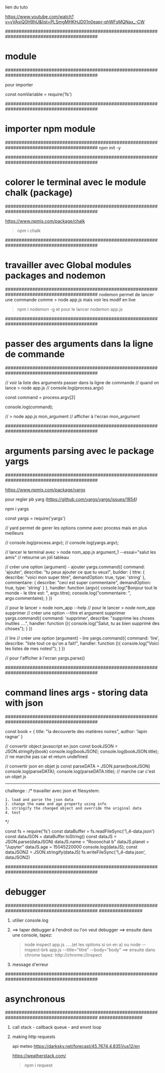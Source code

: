 lien du tuto

https://www.youtube.com/watch?v=vVAsjQ0H9hU&list=PLSmgMHKHJD01n0eapr-qhWFsMQNax_-CW


##########################################################################################
#       module
##########################################################################################

pour importer

const nomVariable = require('fs')

##########################################################################################
#     importer npm  module
##########################################################################################
npm init -y

##########################################################################################
#     colorer le terminal avec le module chalk (package)
##########################################################################################

https://www.npmjs.com/package/chalk

> npm i chalk

##########################################################################################
#     travailler avec Global modules packages and nodemon
##########################################################################################
nodemon permet de lancer une commande comme > node app.js mais voir les modif en live

> npm i nodemon -g
et pour le lancer
> nodemon app.js

##########################################################################################
#     passer des arguments dans la ligne de commande
##########################################################################################

// voir la liste des arguments passer dans la ligne de commande 
// quand on lance > node app.js
// console.log(process.argv)


const command = process.argv[2]

console.log(command);

// > node app.js mon_argument
// afficher à l'ecran mon_argument


##########################################################################################
#     arguments parsing avec le package yargs
##########################################################################################

https://www.npmjs.com/package/yargs

pour regler pb yarg (https://github.com/yargs/yargs/issues/1854)

npm i yargs

const yargs = require('yargs')

//  yard permet de gerer les options comme avec process mais en plus meilleurs

// console.log(process.argv);
// console.log(yargs.argv);

// lancer le terminal avec > node nom_app.js argument_1 --essai="salut les amis"
// retourne un joli tableau


// créer une option (argument) - ajouter
yargs.command({
    command: 'ajouter',
    describe: "tu peux ajouter ce que tu veux!",
    builder: {
        titre: {
            describe: "voici mon super titre",
            demandOption: true,
            type: 'string'
        },
        commentaire: {
            describe: "ceci est super commentaire",
            demandOption: true,
            type: 'string'
        }
    },
    handler: function (argv){
        console.log("Bonjour tout le monde - le titre est: ", argv.titre);
        console.log("commentaire: ", argv.commentaire);
    }
})

// pour le lancer > node nom_app --help
// pour le lancer > node nom_app supprimer
// créer une option --titre et  argument supprimer
yargs.command({
    command: 'supprimer',
    describe: "supprime les choses inutiles ....",
    handler: function (){
        console.log("Salut, tu as bien supprimé des choses");
    }
})

// lire
// créer une option (argument) - lire
yargs.command({
    command: 'lire',
    describe: "liste tout ce qu'on a fait!",
    handler: function (){
        console.log("Voici les listes de mes notes!");
    }
})

// pour l'afficher à l'ecran
yargs.parse()

##########################################################################################
#     command lines args - storing data with json
##########################################################################################

const book = {
    title: "la decouverte des matières noires",
    author: 'lapin ragnar'
}

// convertir object javascript en json
const bookJSON = JSON.stringify(book)
console.log(bookJSON);
console.log(bookJSON.title); // ne marche pas car et return undefined

// convertir json en objet js
const parseDATA = JSON.parse(bookJSON)
console.log(parseDATA);
console.log(parseDATA.title); // marche car c'est un objet js


------------------------
challenge :
/*
    travailler avec json et filesystem:

    1. load and parse the json data
    2. change the name and age property using info
    3. stringify the changed object and override the original data
    4. test

*/

const fs = require('fs')
const dataBuffer = fs.readFileSync('1_4-data.json')
const dataJSON = dataBuffer.toString()
const dataJS = JSON.parse(dataJSON)
dataJS.name = "Roooochat b"
dataJS.planet = "Jupyter"
dataJS.age = 15045220000
console.log(dataJS);
const dataJSON2 = JSON.stringify(dataJS)
fs.writeFileSync('1_4-data.json', dataJSON2)


##########################################################################################
#     debugger
##########################################################################################
################

1. utilier console.log

2. ==> taper debugger à l'endroit ou l'on veut debugger
   ==> ensuite dans une console, tapez:
   > node inspect app.js .....(et les options si on en a) 
   ou
   > node --inspect-brk app.js --title="titre" --body="body"
   ==> ensuite dans chrome tapez:
        http://chrome://inspect

3. message d'erreur



##########################################################################################
#     asynchronous
##########################################################################################
################

1. call stack - callback queue - and envnt loop
2. making http requests

    api meteo 
    https://darksky.net/forecast/45.7674,4.8351/us12/en

    https://weatherstack.com/
    
    > npm i request




